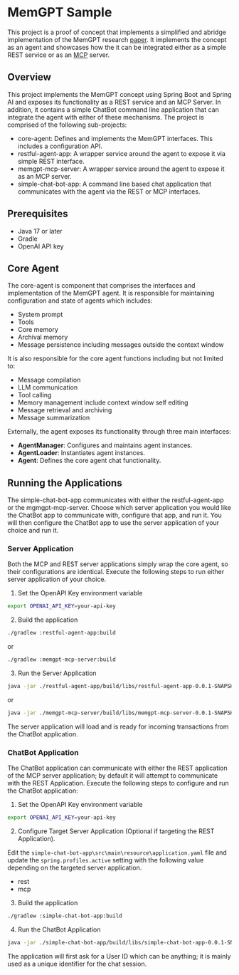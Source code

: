 # MemGPT Sample

This project is a proof of concept that implements a simplified and abridge implementation of the MemGPT research 
[paper](https://research.memgpt.ai/).  It implements the concept as an agent and showcases how the it can
be integrated either as a simple REST service or as an [MCP](https://www.anthropic.com/news/model-context-protocol) server.

## Overview

This project implements the MemGPT concept using Spring Boot and Spring AI and exposes its functionality as
a REST service and an MCP Server.  In addition, it contains a simple ChatBot command line application that can
integrate the agent with either of these mechanisms.  The project is comprised of the following sub-projects:

- core-agent: Defines and implements the MemGPT interfaces.  This includes a configuration API.
- restful-agent-app: A wrapper service around the agent to expose it via simple REST interface.
- memgpt-mcp-server: A wrapper service around the agent to expose it as an MCP server.
- simple-chat-bot-app: A command line based chat application that communicates with the agent via the REST or MCP interfaces.

## Prerequisites

- Java 17 or later
- Gradle
- OpenAI API key

## Core Agent

The core-agent is component that comprises the interfaces and implementation of the MemGPT agent.  It is responsible for maintaining
configuration and state of agents which includes:

- System prompt
- Tools
- Core memory
- Archival memory
- Message persistence including messages outside the context window

It is also responsible for the core agent functions including but not limited to:

- Message compilation
- LLM communication
- Tool calling
- Memory management include context window self editing
- Message retrieval and archiving
- Message summarization  

Externally, the agent exposes its functionality through three main interfaces:

- **AgentManager**: Configures and maintains agent instances.
- **AgentLoader**: Instantiates agent instances.
- **Agent**: Defines the core agent chat functionality.


## Running the Applications

The simple-chat-bot-app communicates with either the restful-agent-app or the mgmgpt-mcp-server.  Choose which server application you would
like the ChatBot app to communicate with, configure that app, and run it.  You will then configure the ChatBot app to use the server application
of your choice and run it.

### Server Application

Both the MCP and REST server applications simply wrap the core agent, so their configurations are identical.  Execute the following steps to
run either server application of your choice.


1. Set the OpenAPI Key environment variable

```bash
export OPENAI_API_KEY=your-api-key
```


2. Build the application 

```bash
./gradlew :restful-agent-app:build
```

or

```bash
./gradlew :memgpt-mcp-server:build
```

3. Run the Server Application


```bash
java -jar ./restful-agent-app/build/libs/restful-agent-app-0.0.1-SNAPSHOT.jar
```

or

```bash
java -jar ./memgpt-mcp-server/build/libs/memgpt-mcp-server-0.0.1-SNAPSHOT.jar
```

The server application will load and is ready for incoming transactions from the ChatBot application.

### ChatBot Application

The ChatBot application can communicate with either the REST application of the MCP server application; by default
it will attempt to communicate with the REST Application.  Execute the following steps to configure and
run the ChatBot application:


1. Set the OpenAPI Key environment variable

```bash
export OPENAI_API_KEY=your-api-key
```

2. Configure Target Server Application (Optional if targeting the REST Application).

Edit the `simple-chat-bot-app\src\main\resource\application.yaml` file and update the `spring.profiles.active` setting with the following value
depending on the targeted server application.

- rest
- mcp


3. Build the application 

```bash
./gradlew :simple-chat-bot-app:build
```

4. Run the ChatBot Application

```bash
java -jar ./simple-chat-bot-app/build/libs/simple-chat-bot-app-0.0.1-SNAPSHOT.jar
```

The application will first ask for a User ID which can be anything; it is mainly used as a unique identifier for the chat session.
